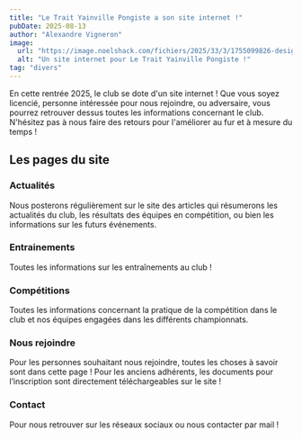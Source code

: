 ```yaml
---
title: "Le Trait Yainville Pongiste a son site internet !"
pubDate: 2025-08-13
author: "Alexandre Vigneron"
image:
  url: "https://image.noelshack.com/fichiers/2025/33/3/1755099826-design-sans-titre-10.png"
  alt: "Un site internet pour Le Trait Yainville Pongiste !"
tag: "divers"
---
```


En cette rentrée 2025, le club se dote d'un site internet ! Que vous soyez licencié, personne intéressée pour nous rejoindre, ou adversaire, vous pourrez retrouver dessus toutes les informations concernant le club. N'hésitez pas à nous faire des retours pour l'améliorer au fur et à mesure du temps !

## Les pages du site

### Actualités

Nous posterons régulièrement sur le site des articles qui résumerons les actualités du club, les résultats des équipes en compétition, ou bien les informations sur les futurs événements.

### Entrainements

Toutes les informations sur les entraînements au club !

### Compétitions

Toutes les informations concernant la pratique de la compétition dans le club et nos équipes engagées dans les différents championnats.

### Nous rejoindre

Pour les personnes souhaitant nous rejoindre, toutes les choses à savoir sont dans cette page ! Pour les anciens adhérents, les documents pour l’inscription sont directement téléchargeables sur le site !

### Contact

Pour nous retrouver sur les réseaux sociaux ou nous contacter par mail !
